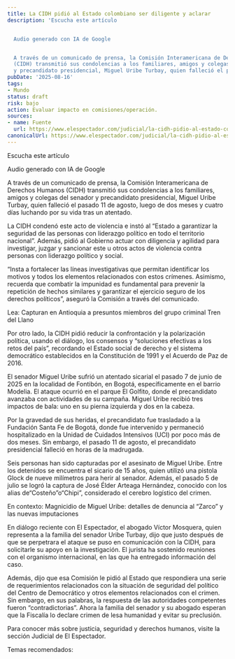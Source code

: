 ```yaml
---
title: La CIDH pidió al Estado colombiano ser diligente y aclarar
description: 'Escucha este artículo


  Audio generado con IA de Google


  A través de un comunicado de prensa, la Comisión Interamericana de Derechos Humanos
  (CIDH) transmitió sus condolencias a los familiares, amigos y colegas del senador
  y precandidato presidencial, Miguel Uribe Turbay, quien falleció el pasado 11…'
pubDate: '2025-08-16'
tags:
- Mundo
status: draft
risk: bajo
action: Evaluar impacto en comisiones/operación.
sources:
- name: Fuente
  url: https://www.elespectador.com/judicial/la-cidh-pidio-al-estado-colombiano-ser-diligente-y-aclarar-crimen-de-miguel-uribe/
canonicalUrl: https://www.elespectador.com/judicial/la-cidh-pidio-al-estado-colombiano-ser-diligente-y-aclarar-crimen-de-miguel-uribe/
---
```

Escucha este artículo

Audio generado con IA de Google

A través de un comunicado de prensa, la Comisión Interamericana de Derechos Humanos (CIDH) transmitió sus condolencias a los familiares, amigos y colegas del senador y precandidato presidencial, Miguel Uribe Turbay, quien falleció el pasado 11 de agosto, luego de dos meses y cuatro días luchando por su vida tras un atentado.

La CIDH condenó este acto de violencia e instó al “Estado a garantizar la seguridad de las personas con liderazgo político en todo el territorio nacional”. Además, pidió al Gobierno actuar con diligencia y agilidad para investigar, juzgar y sancionar este u otros actos de violencia contra personas con liderazgo político y social.

“Insta a fortalecer las líneas investigativas que permitan identificar los motivos y todos los elementos relacionados con estos crímenes. Asimismo, recuerda que combatir la impunidad es fundamental para prevenir la repetición de hechos similares y garantizar el ejercicio seguro de los derechos políticos”, aseguró la Comisión a través del comunicado.

Lea: Capturan en Antioquia a presuntos miembros del grupo criminal Tren del Llano

Por otro lado, la CIDH pidió reducir la confrontación y la polarización política, usando el diálogo, los consensos y “soluciones efectivas a los retos del país”, recordando el Estado social de derecho y el sistema democrático establecidos en la Constitución de 1991 y el Acuerdo de Paz de 2016.

El senador Miguel Uribe sufrió un atentado sicarial el pasado 7 de junio de 2025 en la localidad de Fontibón, en Bogotá, específicamente en el barrio Modelia. El ataque ocurrió en el parque El Golfito, donde el precandidato avanzaba con actividades de su campaña. Miguel Uribe recibió tres impactos de bala: uno en su pierna izquierda y dos en la cabeza.

Por la gravedad de sus heridas, el precandidato fue trasladado a la Fundación Santa Fe de Bogotá, donde fue intervenido y permaneció hospitalizado en la Unidad de Cuidados Intensivos (UCI) por poco más de dos meses. Sin embargo, el pasado 11 de agosto, el precandidato presidencial falleció en horas de la madrugada.

Seis personas han sido capturadas por el asesinato de Miguel Uribe. Entre los detenidos se encuentra el sicario de 15 años, quien utilizó una pistola Glock de nueve milímetros para herir al senador. Además, el pasado 5 de julio se logró la captura de José Élder Arteaga Hernández, conocido con los alias de“Costeño”o“Chipi”, considerado el cerebro logístico del crimen.

En contexto: Magnicidio de Miguel Uribe: detalles de denuncia al “Zarco” y las nuevas imputaciones

En diálogo reciente con El Espectador, el abogado Víctor Mosquera, quien representa a la familia del senador Uribe Turbay, dijo que justo después de que se perpetrara el ataque se puso en comunicación con la CIDH, para solicitarle su apoyo en la investigación. El jurista ha sostenido reuniones con el organismo internacional, en las que ha entregado información del caso.

Además, dijo que esa Comisión le pidió al Estado que respondiera una serie de requerimientos relacionados con la situación de seguridad del político del Centro de Democrático y otros elementos relacionados con el crimen. Sin embargo, en sus palabras, la respuesta de las autoridades competentes fueron “contradictorias”. Ahora la familia del senador y su abogado esperan que la Fiscalía lo declare crimen de lesa humanidad y evitar su preclusión.

Para conocer más sobre justicia, seguridad y derechos humanos, visite la sección Judicial de El Espectador.

Temas recomendados:
